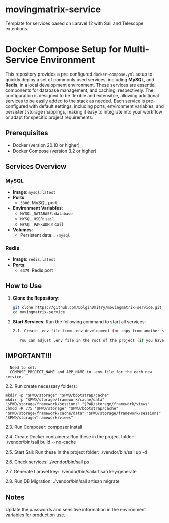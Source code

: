 # movingmatrix-service
Template for services based on Laravel 12 with Sail and Telescope extentions.

# Docker Compose Setup for Multi-Service Environment

This repository provides a pre-configured `docker-compose.yml` setup to quickly deploy a set of commonly used services, including **MySQL**, and **Redis**, in a local development environment. These services are essential components for database management, and caching, respectively. The configuration is designed to be flexible and extensible, allowing additional services to be easily added to the stack as needed. Each service is pre-configured with default settings, including ports, environment variables, and persistent storage mappings, making it easy to integrate into your workflow or adapt for specific project requirements.

## Prerequisites

- Docker (version 20.10 or higher)
- Docker Compose (version 3.2 or higher)

## Services Overview
### MySQL
- **Image**: `mysql:latest`
- **Ports**:
    - `3306`: MySQL port
- **Environment Variables**:
    - `MYSQL_DATABASE`: `database`
    - `MYSQL_USER`: `sail`
    - `MYSQL_PASSWORD`: `sail`
- **Volumes**:
    - Persistent data: `./mysql`

### Redis
- **Image**: `redis:latest`
- **Ports**:
    - `6379`: Redis port

## How to Use

1. **Clone the Repository**:
   ```bash
   git clone https://github.com/DolgihDmitry/movingmatrix-service.git
   cd movingmatrix-service

2. **Start Services**: Run the following command to start all services:
   ```bash
   2.1. Create .env file from .env-development (or copy from another similar project).

      You can adjust .env file in the root of the project (if you have another settings).
## IMPORTANT!!!
      Need to set:
      COMPOSE_PROJECT_NAME and APP_NAME in .env file for the each new service.

  2.2. Run create necessary folders: 

	mkdir -p "$PWD/storage" "$PWD/bootstrap/cache"
	mkdir -p "$PWD/storage/framework/cache/data" "$PWD/storage/framework/sessions" "$PWD/storage/framework/views"
	chmod -R 775 "$PWD/storage" "$PWD/bootstrap/cache" "$PWD/storage/framework/cache/data" "$PWD/storage/framework/sessions" "$PWD/storage/framework/views"

  2.3. Run Composer: 
	composer install

  2.4. Create Docker containers:
	Run these in the project folder:  
	./vendor/bin/sail build --no-cache 

  2.5. Start Sail:
	Run these in the project folder: 
	./vendor/bin/sail up -d 

  2.6. Check services: 
	./vendor/bin/sail ps

  2.7. Generate Laravel key:
	./vendor/bin/sailartisan key:generate 

  2.8. Run DB Migration:
	./vendor/bin/sail artisan migrate


## Notes

Update the passwords and sensitive information in the environment variables for production use.

